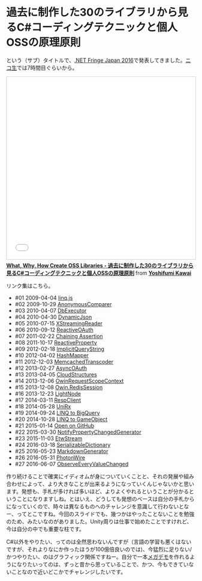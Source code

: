 # 過去に制作した30のライブラリから見るC#コーディングテクニックと個人OSSの原理原則

という（サブ）タイトルで、[.NET Fringe Japan 2016](http://dotnetfringe-japan.connpass.com/event/35659/)で発表してきました。[ニコ生](http://live.nicovideo.jp/watch/lv277167391)では7時間目ぐらいから。

<iframe src="//www.slideshare.net/slideshow/embed_code/key/5aYQa7asGPlktr" width="595" height="485" frameborder="0" marginwidth="0" marginheight="0" scrolling="no" style="border:1px solid #CCC; border-width:1px; margin-bottom:5px; max-width: 100%;" allowfullscreen> </iframe> <div style="margin-bottom:5px"> <strong> <a href="//www.slideshare.net/neuecc/what-why-how-create-oss-libraries-30coss" title="What, Why, How Create OSS Libraries - 過去に制作した30のライブラリから見るC#コーディングテクニックと個人OSSの原理原則" target="_blank">What, Why, How Create OSS Libraries - 過去に制作した30のライブラリから見るC#コーディングテクニックと個人OSSの原理原則</a> </strong> from <strong><a href="//www.slideshare.net/neuecc" target="_blank">Yoshifumi Kawai</a></strong> </div>

リンク集はこちら。

* #01 2009-04-04 [linq.js](http://linqjs.codeplex.com/)
* #02 2009-10-29 [AnonymousComparer](http://linqcomparer.codeplex.com/)
* #03 2010-04-07 [DbExecutor](http://dbexecutor.codeplex.com/)
* #04 2010-04-30 [DynamicJson](http://dynamicjson.codeplex.com/)
* #05 2010-07-15 [XStreamingReader](http://xstreamingreader.codeplex.com/)
* #06 2010-09-12 [ReactiveOAuth](http://reactiveoauth.codeplex.com/)
* #07 2011-02-22 [Chaining Assertion](http://chainingassertion.codeplex.com/)
* #08 2011-10-17 [ReactiveProperty](http://reactiveproperty.codeplex.com/)
* #09 2012-02-18 [ImplicitQueryString](http://implicitquerystring.codeplex.com/)
* #10 2012-04-02 [HashMapper](http://hashmapper.codeplex.com/)
* #11 2012-12-03 [MemcachedTranscoder](https://github.com/neuecc/MemcachedTranscoder)
* #12 2013-02-27 [AsyncOAuth](https://github.com/neuecc/AsyncOAuth)
* #13 2013-04-05 [CloudStructures](https://github.com/neuecc/CloudStructures)
* #14 2013-12-06 [OwinRequestScopeContext](https://github.com/neuecc/OwinRequestScopeContext)
* #15 2013-12-08 [Owin.RedisSession](https://github.com/neuecc/Owin.RedisSession)
* #16 2013-12-23 [LightNode](https://github.com/neuecc/LightNode)
* #17 2014-03-11 [RespClient](https://github.com/neuecc/RespClient)
* #18 2014-05-28 [UniRx](https://github.com/neuecc/UniRx)
* #19 2014-09-24 [LINQ to BigQuery](https://github.com/neuecc/LINQ-to-BigQuery)
* #20 2014-10-28 [LINQ to GameObject](https://github.com/neuecc/LINQ-to-GameObject-for-Unity)
* #21 2015-01-14 [Open on GitHub](https://github.com/neuecc/Open-on-GitHub)
* #22 2015-03-30 [NotifyPropertyChangedGenerator](https://github.com/neuecc/NotifyPropertyChangedGenerator)
* #23 2015-11-03 [EtwStream](https://github.com/neuecc/EtwStream)
* #24 2016-03-18 [SerializableDictionary](https://github.com/neuecc/SerializableDictionary)
* #25 2016-05-23 [MarkdownGenerator](https://github.com/neuecc/MarkdownGenerator)
* #26 2016-05-31 [PhotonWire](https://github.com/neuecc/PhotonWire)
* #27 2016-06-07 [ObserveEveryValueChanged](https://github.com/neuecc/ObserveEveryValueChanged)

作り続けることで確実にイディオムが身についていくことと、それの発展や組み合わせによって、より大きなことが出来るようになっていくんじゃないかと思います。発想も、手札が多ければ多いほど、よりよくやれるということが分かるということになりますしね。とはいえ、どうしても発想のベースは自分の手札からになっていくので、時々は異なるものへのチャレンジを意識して行わないとなー、ってとこですね。今回のスライドでも、幾つかはやったことないことを勉強のため、みたいなのがありました。Unity周りは仕事で始めたことですけれど、今は自分の中でも重要な柱です。

C#以外をやりたい、ってのは全然思わないんですが（言語の学習も悪くはないですが、それよりなにか作ったほうが100億倍良いのでは)、今猛烈に足りない/かつやりたい、のはグラフィック関係ですねー。自分で一本[メガデモ](https://ja.wikipedia.org/wiki/%E3%83%87%E3%83%A2%E3%82%B7%E3%83%BC%E3%83%B3)を作れるようになりたいってのは、ずっと昔から思っていることで、かつ、今もできていないことなので近いどこかでチャレンジしたいです。